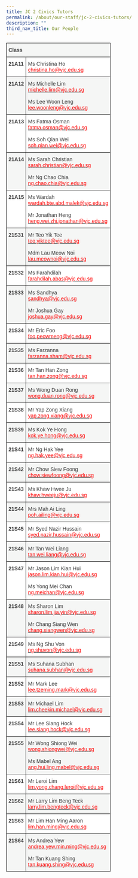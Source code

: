 ```yaml
---
title: JC 2 Civics Tutors
permalink: /about/our-staff/jc-2-civics-tutors/
description: ""
third_nav_title: Our People
---
```



<style type="text/css">
.tg  {border-collapse:collapse;border-spacing:0;}
.tg td{border-color:black;border-style:solid;border-width:1px;font-family:Arial, sans-serif;font-size:14px;
  overflow:hidden;padding:10px 5px;word-break:normal;}
.tg th{border-color:black;border-style:solid;border-width:1px;font-family:Arial, sans-serif;font-size:14px;
  font-weight:normal;overflow:hidden;padding:10px 5px;word-break:normal;}
.tg .tg-dox4{background-color:#FFF;color:#3A3A3A;text-align:left;vertical-align:top}
.tg .tg-h3gn{background-color:#F5F6F5;color:#3A3A3A;font-weight:bold;text-align:left;vertical-align:top}
.tg .tg-c1uv{background-color:#FFF;color:#3A3A3A;font-weight:bold;text-align:left;vertical-align:top}
.tg .tg-2k4o{background-color:#F5F6F5;color:#3A3A3A;text-align:left;vertical-align:top}
</style>
<table class="tg">
<thead>
  <tr>
    <th class="tg-h3gn" colspan="2"><span style="font-weight:bold;font-style:inherit">Class</span></th>
  </tr>
</thead>
<tbody>
  <tr>
    <td class="tg-c1uv"><span style="font-weight:bold;font-style:inherit">21A11</span></td>
    <td class="tg-dox4"><span style="font-weight:inherit;font-style:inherit">Ms Christina Ho</span><br><a href="mailto:christina.ho@vjc.edu.sg"><span style="font-weight:inherit;font-style:inherit;text-decoration:none;color:#FF0202;background-color:transparent">christina.ho@vjc.edu.sg</span></a></td>
  </tr>
  <tr>
    <td class="tg-h3gn"><span style="font-weight:bold;font-style:inherit">21A12</span></td>
    <td class="tg-2k4o"><span style="font-weight:inherit;font-style:inherit">Ms Michelle Lim</span><br><a href="mailto:michelle.lim@vjc.edu.sg" target="_blank" rel="noopener noreferrer"><span style="font-weight:inherit;font-style:inherit;text-decoration:none;color:#FF0202;background-color:transparent">michelle.lim@vjc.edu.sg</span></a><br><br><span style="font-weight:inherit;font-style:inherit">Ms Lee Woon Leng</span><br><a href="mailto:lee.woonleng@vjc.edu.sg" target="_blank" rel="noopener noreferrer"><span style="font-weight:inherit;font-style:inherit;text-decoration:none;color:#FF0202;background-color:transparent">lee.woonleng@vjc.edu.sg</span></a></td>
  </tr>
  <tr>
    <td class="tg-c1uv"><span style="font-weight:bold;font-style:inherit">21A13</span></td>
    <td class="tg-dox4"><span style="font-weight:inherit;font-style:inherit">Ms Fatma Osman</span><br><a href="mailto:fatma.osman@vjc.edu.sg" target="_blank" rel="noopener noreferrer"><span style="font-weight:inherit;font-style:inherit;text-decoration:none;color:#FF0202;background-color:transparent">fatma.osman@vjc.edu.sg</span></a><br><br><span style="font-weight:inherit;font-style:inherit">Ms Soh Qian Wei</span><br><a href="mailto:soh.qian.wei@vjc.edu.sg" target="_blank" rel="noopener noreferrer"><span style="font-weight:inherit;font-style:inherit;text-decoration:none;color:#FF0202;background-color:transparent">soh.qian.wei@vjc.edu.sg</span></a></td>
  </tr>
  <tr>
    <td class="tg-h3gn"><span style="font-weight:bold;font-style:inherit">21A14</span></td>
    <td class="tg-2k4o"><span style="font-weight:inherit;font-style:inherit">Ms Sarah Christian</span><br><a href="mailto:sarah.christian@vjc.edu.sg" target="_blank" rel="noopener noreferrer"><span style="font-weight:inherit;font-style:inherit;text-decoration:none;color:#FF0202;background-color:transparent">sarah.christian@vjc.edu.sg</span></a><br><br><span style="font-weight:inherit;font-style:inherit">Mr Ng Chao Chia</span><br><a href="mailto:ng.chao.chia@vjc.edu.sg" target="_blank" rel="noopener noreferrer"><span style="font-weight:inherit;font-style:inherit;text-decoration:none;color:#FF0202;background-color:transparent">ng.chao.chia@vjc.edu.sg</span></a></td>
  </tr>
  <tr>
    <td class="tg-c1uv"><span style="font-weight:bold;font-style:inherit">21A15</span></td>
    <td class="tg-dox4"><span style="font-weight:inherit;font-style:inherit">Ms Wardah</span><br><a href="mailto:wardah.bte.abd.malek@vjc.edu.sg" target="_blank" rel="noopener noreferrer"><span style="font-weight:inherit;font-style:inherit;text-decoration:none;color:#FF0202;background-color:transparent">wardah.bte.abd.malek@vjc.edu.sg</span></a><br><br><span style="font-weight:inherit;font-style:inherit">Mr Jonathan Heng</span><br><a href="mailto:heng.wei.zhi.jonathan@vjc.edu.sg" target="_blank" rel="noopener noreferrer"><span style="font-weight:inherit;font-style:inherit;text-decoration:none;color:#FF0202;background-color:transparent">heng.wei.zhi.jonathan@vjc.edu.sg</span></a></td>
  </tr>
  <tr>
    <td class="tg-h3gn"><span style="font-weight:bold;font-style:inherit">21S31</span></td>
    <td class="tg-2k4o"><span style="font-weight:inherit;font-style:inherit">Mr Teo Yik Tee</span><br><a href="mailto:teo.yiktee@vjc.edu.sg" target="_blank" rel="noopener noreferrer"><span style="font-weight:inherit;font-style:inherit;text-decoration:none;color:#FF0202;background-color:transparent">teo.yiktee@vjc.edu.sg</span></a><br><br><span style="font-weight:inherit;font-style:inherit">Mdm Lau Meow Noi</span><br><a href="mailto:lau.meownoi@vjc.edu.sg" target="_blank" rel="noopener noreferrer"><span style="font-weight:inherit;font-style:inherit;text-decoration:none;color:#FF0202;background-color:transparent">lau.meownoi@vjc.edu.sg</span></a></td>
  </tr>
  <tr>
    <td class="tg-c1uv"><span style="font-weight:bold;font-style:inherit">21S32</span></td>
    <td class="tg-dox4"><span style="font-weight:inherit;font-style:inherit">Ms Farahdilah</span><br><a href="mailto:farahdilah.abas@vjc.edu.sg"><span style="font-weight:inherit;font-style:inherit;text-decoration:none;color:#FF0202;background-color:transparent">farahdilah.abas@vjc.edu.sg</span></a></td>
  </tr>
  <tr>
    <td class="tg-h3gn"><span style="font-weight:bold;font-style:inherit">21S33</span></td>
    <td class="tg-2k4o"><span style="font-weight:inherit;font-style:inherit">Ms Sandhya</span><br><a href="mailto:sandhya@vjc.edu.sg" target="_blank" rel="noopener noreferrer"><span style="font-weight:inherit;font-style:inherit;text-decoration:none;color:#FF0202;background-color:transparent">sandhya@vjc.edu.sg</span></a><br><br><span style="font-weight:inherit;font-style:inherit">Mr Joshua Gay</span><br><a href="mailto:joshua.gay@vjc.edu.sg" target="_blank" rel="noopener noreferrer"><span style="font-weight:inherit;font-style:inherit;text-decoration:none;color:#FF0202;background-color:transparent">joshua.gay@vjc.edu.sg</span></a></td>
  </tr>
  <tr>
    <td class="tg-c1uv"><span style="font-weight:bold;font-style:inherit">21S34</span></td>
    <td class="tg-dox4"><span style="font-weight:inherit;font-style:inherit">Mr Eric Foo</span><br><a href="mailto:foo.peowmeng@vjc.edu.sg"><span style="font-weight:inherit;font-style:inherit;text-decoration:none;color:#FF0202;background-color:transparent">foo.peowmeng@vjc.edu.sg</span></a></td>
  </tr>
  <tr>
    <td class="tg-h3gn"><span style="font-weight:bold;font-style:inherit">21S35</span></td>
    <td class="tg-2k4o"><span style="font-weight:inherit;font-style:inherit">Ms Farzanna</span><br><a href="mailto:farzanna.sham@vjc.edu.sg"><span style="font-weight:inherit;font-style:inherit;text-decoration:none;color:#FF0202;background-color:transparent">farzanna.sham@vjc.edu.sg</span></a></td>
  </tr>
  <tr>
    <td class="tg-c1uv"><span style="font-weight:bold;font-style:inherit">21S36</span></td>
    <td class="tg-dox4"><span style="font-weight:inherit;font-style:inherit">Mr Tan Han Zong</span><br><a href="mailto:tan.han.zong@vjc.edu.sg"><span style="font-weight:inherit;font-style:inherit;text-decoration:none;color:#FF0202;background-color:transparent">tan.han.zong@vjc.edu.sg</span></a></td>
  </tr>
  <tr>
    <td class="tg-h3gn"><span style="font-weight:bold;font-style:inherit">21S37</span></td>
    <td class="tg-2k4o"><span style="font-weight:inherit;font-style:inherit">Ms Wong Duan Rong</span><br><a href="mailto:wong.duan.rong@vjc.edu.sg"><span style="font-weight:inherit;font-style:inherit;text-decoration:none;color:#FF0202;background-color:transparent">wong.duan.rong@vjc.edu.sg</span></a></td>
  </tr>
  <tr>
    <td class="tg-c1uv"><span style="font-weight:bold;font-style:inherit">21S38</span></td>
    <td class="tg-dox4"><span style="font-weight:inherit;font-style:inherit">Mr Yap Zong Xiang</span><br><a href="mailto:yap.zong.xiang@vjc.edu.sg"><span style="font-weight:inherit;font-style:inherit;text-decoration:none;color:#FF0202;background-color:transparent">yap.zong.xiang@vjc.edu.sg</span></a></td>
  </tr>
  <tr>
    <td class="tg-h3gn"><span style="font-weight:bold;font-style:inherit">21S39</span></td>
    <td class="tg-2k4o"><span style="font-weight:inherit;font-style:inherit">Ms Kok Ye Hong</span><br><a href="mailto:kok.ye.hong@vjc.edu.sg"><span style="font-weight:inherit;font-style:inherit;text-decoration:none;color:#FF0202;background-color:transparent">kok.ye.hong@vjc.edu.sg</span></a></td>
  </tr>
  <tr>
    <td class="tg-c1uv"><span style="font-weight:bold;font-style:inherit">21S41</span></td>
    <td class="tg-dox4"><span style="font-weight:inherit;font-style:inherit">Mr Ng Hak Yee</span><br><a href="mailto:ng.hak.yee@vjc.edu.sg"><span style="font-weight:inherit;font-style:inherit;text-decoration:none;color:#FF0202;background-color:transparent">ng.hak.yee@vjc.edu.sg</span></a></td>
  </tr>
  <tr>
    <td class="tg-h3gn"><span style="font-weight:bold;font-style:inherit">21S42</span></td>
    <td class="tg-2k4o"><span style="font-weight:inherit;font-style:inherit">Mr Chow Siew Foong</span><br><a href="mailto:chow.siewfoong@vjc.edu.sg"><span style="font-weight:inherit;font-style:inherit;text-decoration:none;color:#FF0202;background-color:transparent">chow.siewfoong@vjc.edu.sg</span></a></td>
  </tr>
  <tr>
    <td class="tg-c1uv"><span style="font-weight:bold;font-style:inherit">21S43</span></td>
    <td class="tg-dox4"><span style="font-weight:inherit;font-style:inherit">Ms Khaw Hwee Ju</span><br><a href="mailto:khaw.hweeju@vjc.edu.sg"><span style="font-weight:inherit;font-style:inherit;text-decoration:none;color:#FF0202;background-color:transparent">khaw.hweeju@vjc.edu.sg</span></a></td>
  </tr>
  <tr>
    <td class="tg-h3gn"><span style="font-weight:bold;font-style:inherit">21S44</span></td>
    <td class="tg-2k4o"><span style="font-weight:inherit;font-style:inherit">Mrs Mah Ai Ling</span><br><a href="mailto:poh.ailing@vjc.edu.sg"><span style="font-weight:inherit;font-style:inherit;text-decoration:none;color:#FF0202;background-color:transparent">poh.ailing@vjc.edu.sg</span></a></td>
  </tr>
  <tr>
    <td class="tg-c1uv"><span style="font-weight:bold;font-style:inherit">21S45</span></td>
    <td class="tg-dox4"><span style="font-weight:inherit;font-style:inherit">Mr Syed Nazir Hussain</span><br><a href="mailto:syed.nazir.hussain@vjc.edu.sg"><span style="font-weight:inherit;font-style:inherit;text-decoration:none;color:#FF0202;background-color:transparent">syed.nazir.hussain@vjc.edu.sg</span></a></td>
  </tr>
  <tr>
    <td class="tg-h3gn"><span style="font-weight:bold;font-style:inherit">21S46</span></td>
    <td class="tg-2k4o"><span style="font-weight:inherit;font-style:inherit">Mr Tan Wei Liang</span><br><a href="mailto:tan.wei.liang@vjc.edu.sg"><span style="font-weight:inherit;font-style:inherit;text-decoration:none;color:#FF0202;background-color:transparent">tan.wei.liang@vjc.edu.sg</span></a></td>
  </tr>
  <tr>
    <td class="tg-c1uv"><span style="font-weight:bold;font-style:inherit">21S47</span></td>
    <td class="tg-dox4"><span style="font-weight:inherit;font-style:inherit">Mr Jason Lim Kian Hui</span><br><a href="mailto:jason.lim.kian.hui@vjc.edu.sg" target="_blank" rel="noopener noreferrer"><span style="font-weight:inherit;font-style:inherit;text-decoration:none;color:#FF0202;background-color:transparent">jason.lim.kian.hui@vjc.edu.sg</span></a><br><br><span style="font-weight:inherit;font-style:inherit">Ms Yong Mei Chan</span><br><a href="mailto:ng.meichan@vjc.edu.sg" target="_blank" rel="noopener noreferrer"><span style="font-weight:inherit;font-style:inherit;text-decoration:none;color:#FF0202;background-color:transparent">ng.meichan@vjc.edu.sg</span></a></td>
  </tr>
  <tr>
    <td class="tg-h3gn"><span style="font-weight:bold;font-style:inherit">21S48</span></td>
    <td class="tg-2k4o"><span style="font-weight:inherit;font-style:inherit">Ms Sharon Lim</span><br><a href="mailto:sharon.lim.jia.yin@vjc.edu.sg" target="_blank" rel="noopener noreferrer"><span style="font-weight:inherit;font-style:inherit;text-decoration:none;color:#FF0202;background-color:transparent">sharon.lim.jia.yin@vjc.edu.sg</span></a><br><br><span style="font-weight:inherit;font-style:inherit">Mr Chang Siang Wen</span><br><a href="mailto:chang.siangwen@vjc.edu.sg" target="_blank" rel="noopener noreferrer"><span style="font-weight:inherit;font-style:inherit;text-decoration:none;color:#FF0202;background-color:transparent">chang.siangwen@vjc.edu.sg</span></a></td>
  </tr>
  <tr>
    <td class="tg-c1uv"><span style="font-weight:bold;font-style:inherit">21S49</span></td>
    <td class="tg-dox4"><span style="font-weight:inherit;font-style:inherit">Ms Ng Shu Von</span><br><a href="mailto:ng.shuvon@vjc.edu.sg"><span style="font-weight:inherit;font-style:inherit;text-decoration:none;color:#FF0202;background-color:transparent">ng.shuvon@vjc.edu.sg</span></a></td>
  </tr>
  <tr>
    <td class="tg-h3gn"><span style="font-weight:bold;font-style:inherit">21S51</span></td>
    <td class="tg-2k4o"><span style="font-weight:inherit;font-style:inherit">Ms Suhana Subhan</span><br><a href="mailto:suhana.subhan@vjc.edu.sg"><span style="font-weight:inherit;font-style:inherit;text-decoration:none;color:#FF0202;background-color:transparent">suhana.subhan@vjc.edu.sg</span></a></td>
  </tr>
  <tr>
    <td class="tg-c1uv"><span style="font-weight:bold;font-style:inherit">21S52</span></td>
    <td class="tg-dox4"><span style="font-weight:inherit;font-style:inherit">Mr Mark Lee</span><br><a href="mailto:lee.tzeming.mark@vjc.edu.sg"><span style="font-weight:inherit;font-style:inherit;text-decoration:none;color:#FF0202;background-color:transparent">lee.tzeming.mark@vjc.edu.sg</span></a></td>
  </tr>
  <tr>
    <td class="tg-h3gn"><span style="font-weight:bold;font-style:inherit">21S53</span></td>
    <td class="tg-2k4o"><span style="font-weight:inherit;font-style:inherit">Mr Michael Lim</span><br><a href="mailto:lim.cheekin.michael@vjc.edu.sg"><span style="font-weight:inherit;font-style:inherit;text-decoration:none;color:#FF0202;background-color:transparent">lim.cheekin.michael@vjc.edu.sg</span></a></td>
  </tr>
  <tr>
    <td class="tg-c1uv"><span style="font-weight:bold;font-style:inherit">21S54</span></td>
    <td class="tg-dox4"><span style="font-weight:inherit;font-style:inherit">Mr Lee Siang Hock</span><br><a href="mailto:lee.siang.hock@vjc.edu.sg"><span style="font-weight:inherit;font-style:inherit;text-decoration:none;color:#FF0202;background-color:transparent">lee.siang.hock@vjc.edu.sg</span></a></td>
  </tr>
  <tr>
    <td class="tg-h3gn"><span style="font-weight:bold;font-style:inherit">21S55</span></td>
    <td class="tg-2k4o"><span style="font-weight:inherit;font-style:inherit">Mr Wong Shiong Wei</span><br><a href="mailto:wong.shiongwei@vjc.edu.sg" target="_blank" rel="noopener noreferrer"><span style="font-weight:inherit;font-style:inherit;text-decoration:none;color:#FF0202;background-color:transparent">wong.shiongwei@vjc.edu.sg</span></a><br><br><span style="font-weight:inherit;font-style:inherit">Ms Mabel Ang</span><br><a href="mailto:ang.hui.ling.mabel@vjc.edu.sg" target="_blank" rel="noopener noreferrer"><span style="font-weight:inherit;font-style:inherit;text-decoration:none;color:#FF0202;background-color:transparent">ang.hui.ling.mabel@vjc.edu.sg</span></a></td>
  </tr>
  <tr>
    <td class="tg-c1uv"><span style="font-weight:bold;font-style:inherit">21S61</span></td>
    <td class="tg-dox4"><span style="font-weight:inherit;font-style:inherit">Mr Leroi Lim</span><br><a href="mailto:lim.yong.chang.leroi@vjc.edu.sg"><span style="font-weight:inherit;font-style:inherit;text-decoration:none;color:#FF0202;background-color:transparent">lim.yong.chang.leroi@vjc.edu.sg</span></a></td>
  </tr>
  <tr>
    <td class="tg-h3gn"><span style="font-weight:bold;font-style:inherit">21S62</span></td>
    <td class="tg-2k4o"><span style="font-weight:inherit;font-style:inherit">Mr Larry Lim Beng Teck</span><br><a href="mailto:larry.lim.bengteck@vjc.edu.sg"><span style="font-weight:inherit;font-style:inherit;text-decoration:none;color:#FF0202;background-color:transparent">larry.lim.bengteck@vjc.edu.sg</span></a></td>
  </tr>
  <tr>
    <td class="tg-c1uv"><span style="font-weight:bold;font-style:inherit">21S63</span></td>
    <td class="tg-dox4"><span style="font-weight:inherit;font-style:inherit">Mr Lim Han Ming Aaron</span><br><a href="mailto:lim.han.ming@vjc.edu.sg"><span style="font-weight:inherit;font-style:inherit;text-decoration:none;color:#FF0202;background-color:transparent">lim.han.ming@vjc.edu.sg</span></a></td>
  </tr>
  <tr>
    <td class="tg-h3gn"><span style="font-weight:bold;font-style:inherit">21S64</span></td>
    <td class="tg-2k4o"><span style="font-weight:inherit;font-style:inherit">Ms Andrea Yew</span><br><a href="mailto:andrea.yew.min.ming@vjc.edu.sg" target="_blank" rel="noopener noreferrer"><span style="font-weight:inherit;font-style:inherit;text-decoration:none;color:#FF0202;background-color:transparent">andrea.yew.min.ming@vjc.edu.sg</span></a><br><br><span style="font-weight:inherit;font-style:inherit">Mr Tan Kuang Shing</span><br><a href="mailto:tan.kuang.shing@vjc.edu.sg" target="_blank" rel="noopener noreferrer"><span style="font-weight:inherit;font-style:inherit;text-decoration:none;color:#FF0202;background-color:transparent">tan.kuang.shing@vjc.edu.sg</span></a></td>
  </tr>
</tbody>
</table>